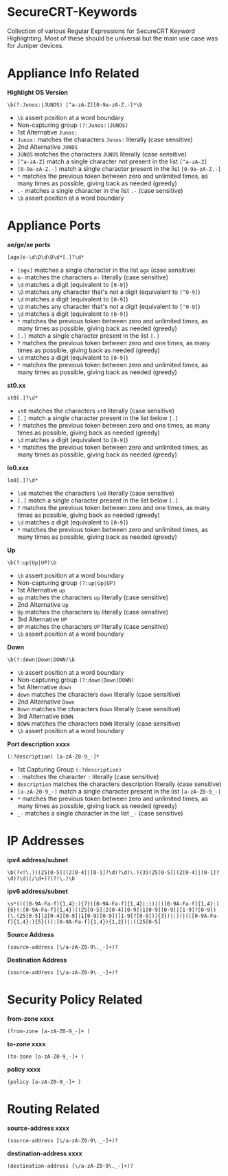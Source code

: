 # SecureCRT-Keywords
Collection of various Regular Expressions for SecureCRT Keyword Highlighting. Most of these should be universal but the main use case was for Juniper devices.


# Appliance Info Related

**Highlight OS Version**
```
\b(?:Junos:|JUNOS) [^a-zA-Z][0-9a-zA-Z.-]*\b
```
- `\b`             assert position at a word boundary
- Non-capturing group `(?:Junos:|JUNOS)`
- 1st Alternative `Junos:`
- `Junos:`         matches the characters `Junos:` literally (case sensitive)
- 2nd Alternative `JUNOS`
- `JUNOS`          matches the characters `JUNOS` literally (case sensitive)
- `[^a-zA-Z]`      match a single character not present in the list `[^a-zA-Z]`
- `[0-9a-zA-Z.-]`  match a single character present in the list `[0-9a-zA-Z.-]`
- `*`              matches the previous token between zero and unlimited times, as many times as possible, giving back as needed (greedy)
- `.-`             matches a single character in the list `.-` (case sensitive)
- `\b`             assert position at a word boundary

# Appliance Ports

**ae/ge/xe ports**
```
[agx]e-\d\D\d\D\d*[.]?\d*
```
- `[agx]`   matches a single character in the list `agx` (case sensitive)
- `e-`      matches the characters `e-` literally (case sensitive)
- `\d`      matches a digit (equivalent to `[0-9]`)
- `\D`      matches any character that's not a digit (equivalent to `[^0-9]`)
- `\d`      matches a digit (equivalent to `[0-9]`)
- `\D`      matches any character that's not a digit (equivalent to `[^0-9]`)
- `\d`      matches a digit (equivalent to `[0-9]`)
- `*`       matches the previous token between zero and unlimited times, as many times as possible, giving back as needed (greedy)
- `[.]`     match a single character present in the list `[.]`
- `?`       matches the previous token between zero and one times, as many times as possible, giving back as needed (greedy)
- `\d`      matches a digit (equivalent to `[0-9]`)
- `*`       matches the previous token between zero and unlimited times, as many times as possible, giving back as needed (greedy)

**st0.xx**
```
st0[.]?\d*
```
- `st0`     matches the characters `st0` literally (case sensitive)
- `[.]`     match a single character present in the list below `[.]`
- `?`       matches the previous token between zero and one times, as many times as possible, giving back as needed (greedy)
- `\d`      matches a digit (equivalent to `[0-9]`)
- `*`       matches the previous token between zero and unlimited times, as many times as possible, giving back as needed (greedy)

**lo0.xxx**
```
lo0[.]?\d*
```
- `lo0`     matches the characters `lo0` literally (case sensitive)
- `[.]`     match a single character present in the list below `[.]`
- `?`       matches the previous token between zero and one times, as many times as possible, giving back as needed (greedy)
- `\d`      matches a digit (equivalent to `[0-9]`)
- `*`       matches the previous token between zero and unlimited times, as many times as possible, giving back as needed (greedy)

**Up**
```
\b(?:up|Up|UP)\b
```
- `\b`      assert position at a word boundary
- Non-capturing group `(?:up|Up|UP)`
- 1st Alternative `up`
- `up`      matches the characters `up` literally (case sensitive)
- 2nd Alternative `Up`
- `Up`      matches the characters `Up` literally (case sensitive)
- 3rd Alternative `UP`
- `UP`      matches the characters `UP` literally (case sensitive)
- `\b`      assert position at a word boundary

**Down**
```
\b(?:down|Down|DOWN)\b
```
- `\b`      assert position at a word boundary
- Non-capturing group `(?:down|Down|DOWN)`
- 1st Alternative `down`
- `down`      matches the characters `down` literally (case sensitive)
- 2nd Alternative `Down`
- `Down`      matches the characters `Down` literally (case sensitive)
- 3rd Alternative `DOWN`
- `DOWN`      matches the characters `DOWN` literally (case sensitive)
- `\b`      assert position at a word boundary

**Port description xxxx**
```
(:?description) [a-zA-Z0-9_-]*
```
- 1st Capturing Group `(:?description)`
- `:`              matches the character `:` literally (case sensitive)
- `description`    matches the characters description literally (case sensitive)
- `[a-zA-Z0-9_-]`  match a single character present in the list `[a-zA-Z0-9_-]`
- `*`              matches the previous token between zero and unlimited times, as many times as possible, giving back as needed (greedy)
- `_-`             matches a single character in the list `_-` (case sensitive)

# IP Addresses

**ipv4 address/subnet**
```
\b(?<!\.)((25[0-5]|(2[0-4]|[0-1]?\d)?\d)\.){3}(25[0-5]|(2[0-4]|[0-1]?\d)?\d)(/\d+)?(?!\.)\b
```

**ipv6 address/subnet**
```
\s*((([0-9A-Fa-f]{1,4}:){7}([0-9A-Fa-f]{1,4}|:))|(([0-9A-Fa-f]{1,4}:){6}(:[0-9A-Fa-f]{1,4}|((25[0-5]|2[0-4][0-9]|1[0-9][0-9]|[1-9]?[0-9])(\.(25[0-5]|2[0-4][0-9]|1[0-9][0-9]|[1-9]?[0-9])){3})|:))|(([0-9A-Fa-f]{1,4}:){5}(((:[0-9A-Fa-f]{1,4}){1,2})|:((25[0-5]
```

**Source Address**
```
(source-address [\/a-zA-Z0-9\._-]+)?
```

**Destination Address**
```
(source-address [\/a-zA-Z0-9\._-]+)?
```

# Security Policy Related
**from-zone xxxx**
```
(from-zone [a-zA-Z0-9_-]+ )
```

**to-zone xxxx**
```
(to-zone [a-zA-Z0-9_-]+ )
```

**policy xxxx**
```
(policy [a-zA-Z0-9_-]+ )
```

# Routing Related
**source-address xxxx**
```
(source-address [\/a-zA-Z0-9\._-]+)?
```

**destination-address xxxx**
```
(destination-address [\/a-zA-Z0-9\._-]+)?
```
